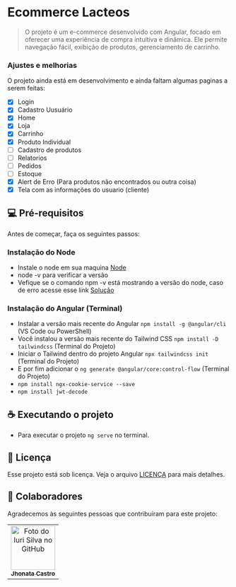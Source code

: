 # Ecommerce Lacteos 

> O projeto é um e-commerce desenvolvido com Angular, focado em oferecer uma experiência de compra intuitiva e dinâmica. Ele permite navegação fácil, exibição de produtos, gerenciamento de carrinho.

### Ajustes e melhorias

O projeto ainda está em desenvolvimento e ainda faltam algumas paginas a serem feitas:

- [x] Login
- [x] Cadastro Uusuário
- [x] Home
- [x] Loja
- [x] Carrinho
- [x] Produto Individual
- [ ] Cadastro de produtos
- [ ] Relatorios
- [ ] Pedidos
- [ ] Estoque
- [x] Alert de Erro (Para produtos não encontrados ou outra coisa)
- [x] Tela com as informações do usuario (cliente)

## 💻 Pré-requisitos

Antes de começar, faça os seguintes passos:

### Instalação do Node
- Instale o node em sua maquina [Node](https://nodejs.org/en/download)
- node -v para verificar a versão
- Vefique se o comando npm -v está mostrando a versão do node, caso de erro acesse esse link [Solução](https://chatgpt.com/share/67b743c1-a9e0-800b-80a0-0f745c921efc)

### Instalação do Angular (Terminal)
- Instalar a versão mais recente do Angular `npm install -g @angular/cli` (VS Code ou PowerShell)
- Você instalou a versão mais recente do Tailwind CSS `npm install -D tailwindcss` (Terminal do Projeto)
- Iniciar o Tailwind dentro do projeto Angular `npx tailwindcss init` (Terminal do Projeto)
- E por fim adicionar o `ng generate @angular/core:control-flow` (Terminal do Projeto)
- `npm install ngx-cookie-service --save`
- `npm install jwt-decode`

## ☕ Executando o projeto
- Para executar o projeto `ng serve` no terminal.

## 📝 Licença

Esse projeto está sob licença. Veja o arquivo [LICENÇA](LICENSE.md) para mais detalhes.

## 🤝 Colaboradores

Agradecemos às seguintes pessoas que contribuíram para este projeto:

<table>
  <tr>
    <td align="center">
      <a href="https://github.com/JhonnyBCastro" title="defina o título do link">
        <img src="https://avatars.githubusercontent.com/u/166658525?v=4" width="100px;" alt="Foto do Iuri Silva no GitHub"/><br>
        <sub>
          <b>Jhonata Castro</b>
        </sub>
      </a>
    </td>
  </tr>
</table>
